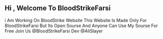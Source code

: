 ## Hi , Welcome To BloodStrikeFarsi
i Am Working On BloodStrike Website
This Website Is Made Only For BloodStrikeFarsi
But Its Open Sourse And Anyone Can Use My Sourse For Free
Join Us @BloodStrikeFarsi
Dev @AliSlayer
